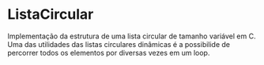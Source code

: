# ListaCircular
Implementação da estrutura de uma lista circular de tamanho variável em C. Uma das utilidades das listas circulares dinâmicas é a possibilide de percorrer todos os elementos por diversas vezes em um loop.
